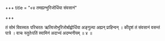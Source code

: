 +++
title = "०४ तमह्यन्भुरिजोर्धिया संवसानं"

+++

तं सोमं विवस्वतः परिचरतः ऋत्विजोभुरिजोर्बाह्वोर्धिया अङ्गुल्या अह्यन् प्राहिन्वन् । कीदृशं तं संवसानं वसन्तं पात्रे । वाचः स्तुतेःपतिं स्वामिनं अदाभ्यं अदम्भनीयम् ॥ ४ ॥
